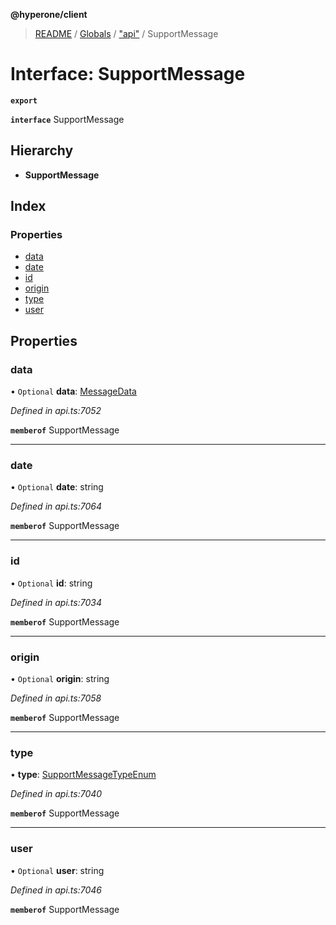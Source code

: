 **@hyperone/client**

> [README](../README.md) / [Globals](../globals.md) / ["api"](../modules/_api_.md) / SupportMessage

# Interface: SupportMessage

**`export`** 

**`interface`** SupportMessage

## Hierarchy

* **SupportMessage**

## Index

### Properties

* [data](_api_.supportmessage.md#data)
* [date](_api_.supportmessage.md#date)
* [id](_api_.supportmessage.md#id)
* [origin](_api_.supportmessage.md#origin)
* [type](_api_.supportmessage.md#type)
* [user](_api_.supportmessage.md#user)

## Properties

### data

• `Optional` **data**: [MessageData](_api_.messagedata.md)

*Defined in api.ts:7052*

**`memberof`** SupportMessage

___

### date

• `Optional` **date**: string

*Defined in api.ts:7064*

**`memberof`** SupportMessage

___

### id

• `Optional` **id**: string

*Defined in api.ts:7034*

**`memberof`** SupportMessage

___

### origin

• `Optional` **origin**: string

*Defined in api.ts:7058*

**`memberof`** SupportMessage

___

### type

•  **type**: [SupportMessageTypeEnum](../enums/_api_.supportmessagetypeenum.md)

*Defined in api.ts:7040*

**`memberof`** SupportMessage

___

### user

• `Optional` **user**: string

*Defined in api.ts:7046*

**`memberof`** SupportMessage
